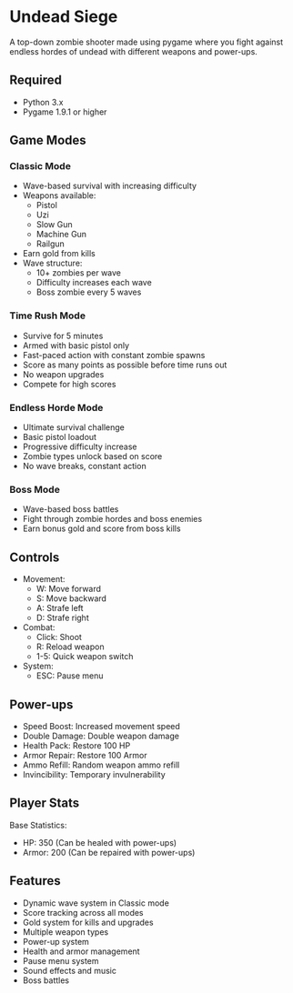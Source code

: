 # Undead Siege
A top-down zombie shooter made using pygame where you fight against endless hordes of undead with different weapons and power-ups.

## Required
- Python 3.x
- Pygame 1.9.1 or higher

## Game Modes

### Classic Mode
- Wave-based survival with increasing difficulty
- Weapons available:
  - Pistol
  - Uzi
  - Slow Gun 
  - Machine Gun
  - Railgun
- Earn gold from kills 
- Wave structure:
  - 10+ zombies per wave
  - Difficulty increases each wave
  - Boss zombie every 5 waves
  

### Time Rush Mode
- Survive for 5 minutes
- Armed with basic pistol only
- Fast-paced action with constant zombie spawns
- Score as many points as possible before time runs out
- No weapon upgrades
- Compete for high scores

### Endless Horde Mode
- Ultimate survival challenge
- Basic pistol loadout
- Progressive difficulty increase
- Zombie types unlock based on score
- No wave breaks, constant action

### Boss Mode
- Wave-based boss battles
- Fight through zombie hordes and boss enemies
- Earn bonus gold and score from boss kills

## Controls
- Movement:
  - W: Move forward
  - S: Move backward
  - A: Strafe left
  - D: Strafe right
- Combat:
  - Click: Shoot
  - R: Reload weapon
  - 1-5: Quick weapon switch
- System:
  - ESC: Pause menu

## Power-ups
- Speed Boost: Increased movement speed 
- Double Damage: Double weapon damage 
- Health Pack: Restore 100 HP
- Armor Repair: Restore 100 Armor
- Ammo Refill: Random weapon ammo refill
- Invincibility: Temporary invulnerability 

## Player Stats
Base Statistics:
- HP: 350 (Can be healed with power-ups)
- Armor: 200 (Can be repaired with power-ups)

## Features
- Dynamic wave system in Classic mode
- Score tracking across all modes
- Gold system for kills and upgrades
- Multiple weapon types
- Power-up system
- Health and armor management
- Pause menu system
- Sound effects and music
- Boss battles


